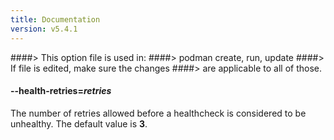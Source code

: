 ```yaml
---
title: Documentation
version: v5.4.1
---
```


####> This option file is used in:
####>   podman create, run, update
####> If file is edited, make sure the changes
####> are applicable to all of those.
#### **--health-retries**=*retries*

The number of retries allowed before a healthcheck is considered to be unhealthy. The default value is **3**.
